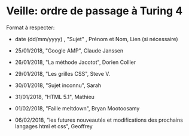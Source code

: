 ﻿# Veille: ordre de passage à Turing 4

Format à respecter:   
- date (dd/mm/yyyy) , "Sujet" ,  Prénom et Nom, Lien (si nécessaire)

- 25/01/2018, "Google AMP", Claude Janssen
- 26/01/2018, "La méthode Jacotot", Dorien Collier
- 29/01/2018, "Les grilles CSS", Steve V. 
- 30/01/2018, "Sujet inconnu", Sarah
- 31/01/2018, "HTML 5.1", Mathieu
- 01/02/2018, "Faille meltdown", Bryan Mootoosamy
- 06/02/2018, "les futures nouveautés et modifications des prochains langages html et css", Geoffrey
